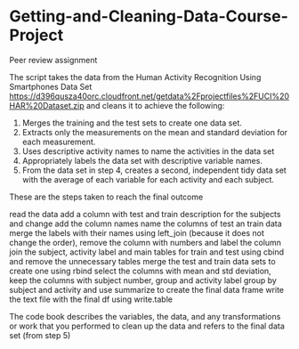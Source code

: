 # Getting-and-Cleaning-Data-Course-Project
Peer review assignment

The script takes the data from the 
Human Activity Recognition Using Smartphones Data Set
https://d396qusza40orc.cloudfront.net/getdata%2Fprojectfiles%2FUCI%20HAR%20Dataset.zip 
and cleans it to achieve the following:
1. Merges the training and the test sets to create one data set.
2. Extracts only the measurements on the mean and standard deviation for each measurement. 
3. Uses descriptive activity names to name the activities in the data set
4. Appropriately labels the data set with descriptive variable names. 
5. From the data set in step 4, creates a second, independent tidy data set with the average of each variable for each activity and each subject.

These are the steps taken to reach the final outcome

read the data
add a column with test and train description for the subjects and change add the column names
name the columns of test an train data
merge the labels with their names using left_join (because it does not change the order), 
remove the column with numbers and label the column 
join the subject, activity label and main tables for train and test using cbind and remove the unnecessary tables
merge the test and train data sets to create one using rbind
select the columns with mean and std deviation, keep the columns with subject number, group and activity label
group by subject and activity and use summarize to create the final data frame
write the text file with the final df using write.table

The code book describes the variables, the data, and any transformations or work that you performed to clean up the data and refers to the final data set (from step 5)
